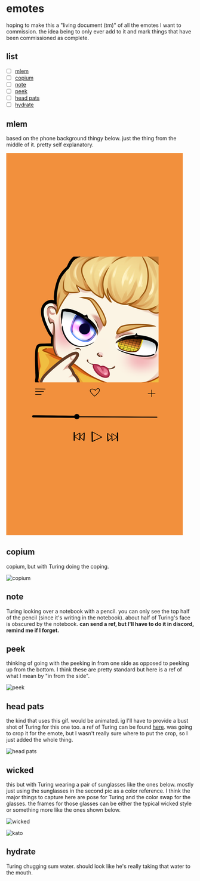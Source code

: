 # emotes

hoping to make this a "living document (tm)" of all the emotes I want to commission. the idea being to only ever add to it and mark things that have been commissioned as complete. 

## list 

- [ ] [mlem](emotes.md#mlem) 
- [ ] [copium](emotes.md#copium)
- [ ] [note](emotes.md#note) 
- [ ] [peek](emotes.md#peek) 
- [ ] [head pats](emotes.md#head%20pats) 
- [ ] [hydrate](emotes.md#hydrate) 

## mlem

based on the phone background thingy below. just the thing from the middle of it. pretty self explanatory. 

![phone-pg](./img/mittin_phone_bg.PNG)

## copium 

copium, but with Turing doing the coping. 

![copium](https://gumlet.assettype.com/afkgaming%2F2021-08%2F79649079-d0e7-4acd-853b-6a2b92797da3%2Fcopium_png.png?auto=format%2Ccompress&dpr=1.0&w=400) 

## note 

Turing looking over a notebook with a pencil. you can only see the top half of the pencil (since it's writing in the notebook). about half of Turing's face is obscured by the notebook. **can send a ref, but I'll have to do it in discord, remind me if I forget.** 

## peek 

thinking of going with the peeking in from one side as opposed to peeking up from the bottom. I think these are pretty standard but here is a ref of what I mean by "in from the side". 

![peek](https://pbs.twimg.com/media/EMHl2iwX0AAK62Y.png) 

## head pats 

the kind that uses this gif. would be animated. ig I'll have to provide a bust shot of Turing for this one too. a ref of Turing can be found [here](./img/turing.jpg). was going to crop it for the emote, but I wasn't really sure where to put the crop, so I just added the whole thing. 

![head pats](https://media.tenor.com/wR6Vwn6QVRUAAAAC/headpat-hand.gif) 

## wicked 
this but with Turing wearing a pair of sunglasses like the ones below. mostly just using the sunglasses in the second pic as a color reference. I think the major things to capture here are pose for Turing and the color swap for the glasses. the frames for those glasses can be either the typical wicked style or something more like the ones shown below. 

![wicked](https://ih1.redbubble.net/image.2231605767.4890/st,small,507x507-pad,600x600,f8f8f8.jpg) 

![kato](https://uncrate.com/p/2021/05/oakley-kato-sunglasses-1.jpg)

## hydrate

Turing chugging sum water. should look like he's really taking that water to the mouth. 